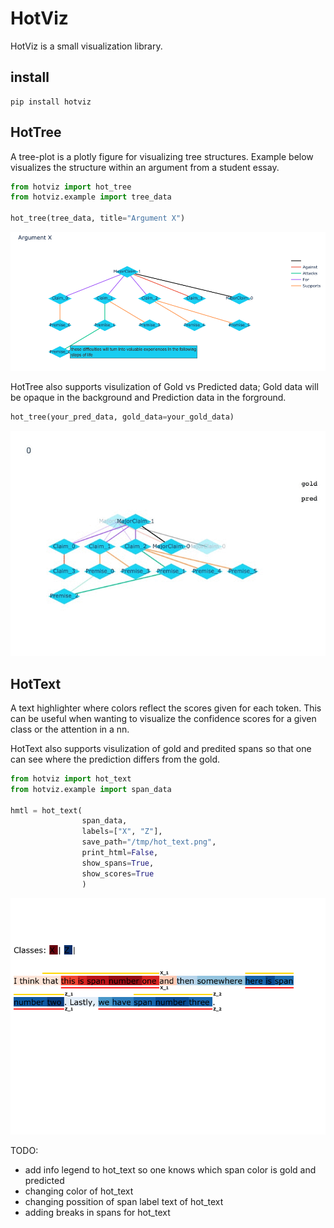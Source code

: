 # HotViz

HotViz is a small visualization library.

## install
```
pip install hotviz
```

## HotTree

A tree-plot is a plotly figure for visualizing tree structures. Example below visualizes the structure within an argument from a student essay. 

```python
from hotviz import hot_tree
from hotviz.example import tree_data

hot_tree(tree_data, title="Argument X")
```
![](https://github.com/AxlAlm/hotviz/blob/setup/hotviz/example/example_tree_hover.png)

HotTree also supports visulization of Gold vs Predicted data; Gold data will be opaque in the background and Prediction data in the forground.

```python
hot_tree(your_pred_data, gold_data=your_gold_data)
```

![](https://github.com/AxlAlm/hotviz/blob/setup/hotviz/example/tree_example.gif)



## HotText

A text highlighter where colors reflect the scores given for each token. This can be useful when wanting to visualize the confidence scores for a given class or the attention in a nn.

HotText also supports visulization of gold and predited spans so that one can see where the prediction differs from the gold.


```python
from hotviz import hot_text
from hotviz.example import span_data

hmtl = hot_text(    
                span_data, 
                labels=["X", "Z"], 
                save_path="/tmp/hot_text.png",
                print_html=False, 
                show_spans=True,
                show_scores=True
                )
```

![](https://github.com/AxlAlm/hotviz/blob/setup/hotviz/example/hot_text_example.png)

TODO: 
- add info legend to hot_text so one knows which span color is gold and predicted
- changing color of hot_text
- changing possition of span label text of hot_text
- adding breaks in spans for hot_text
